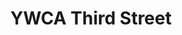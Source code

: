 ---
title: YWCA Third Street
phone: (408) 295-4011 ext. 200
website: http://www.ywca-sv.org/contact/index.php
management: Bridge Property Management Company
tags: []
---